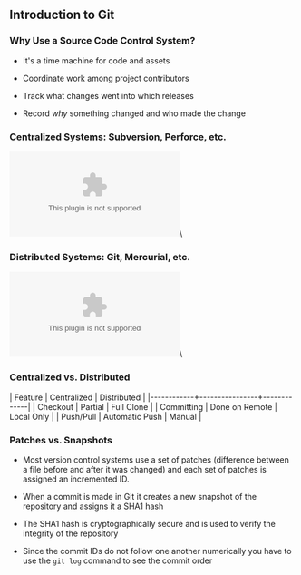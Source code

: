 Introduction to Git
-------------------

### Why Use a Source Code Control System? ###

  * It's a time machine for code and assets

  * Coordinate work among project contributors

  * Track what changes went into which releases

  * Record *why* something changed and who made the change

### Centralized Systems: Subversion, Perforce, etc. ###

![](../../diagrams/core/centralized.dot)\
<!-- Placeholder -->

### Distributed Systems: Git, Mercurial, etc. ###

![](../../diagrams/core/decentralized.dot)\
<!-- Placeholder -->

### Centralized vs. Distributed ###

  | Feature    | Centralized    | Distributed |
  |------------+----------------+-------------|
  | Checkout   | Partial        | Full Clone  |
  | Committing | Done on Remote | Local Only  |
  | Push/Pull  | Automatic Push | Manual      |

### Patches vs. Snapshots ###

  * Most version control systems use a set of patches (difference
    between a file before and after it was changed) and each set of
    patches is assigned an incremented ID.

  * When a commit is made in Git it creates a new snapshot of the
    repository and assigns it a SHA1 hash

  * The SHA1 hash is cryptographically secure and is used to verify
    the integrity of the repository

  * Since the commit IDs do not follow one another numerically you
    have to use the `git log` command to see the commit order
